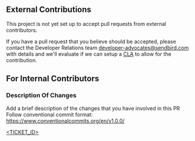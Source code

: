 
## External Contributions

This project is not yet set up to accept pull requests from external contributors.

If you have a pull request that you believe should be accepted, please contact
the Developer Relations team <developer-advocates@sendbird.com> with details
and we'll evaluate if we can setup a [CLA](https://en.wikipedia.org/wiki/Contributor_License_Agreement) to allow for the contribution.

## For Internal Contributors

### Description Of Changes

Add a brief description of the changes that you have involved in this PR
Follow conventional commit format: https://www.conventionalcommits.org/en/v1.0.0/

[<TICKET_ID>](https://sendbird.atlassian.net/browse/<TICKET_ID>)
